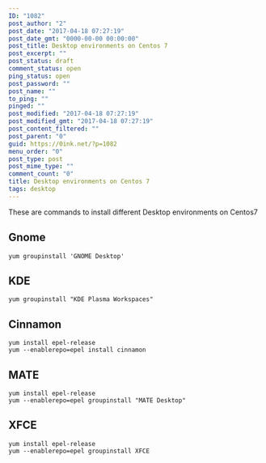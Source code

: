 ```yaml
---
ID: "1082"
post_author: "2"
post_date: "2017-04-18 07:27:19"
post_date_gmt: "0000-00-00 00:00:00"
post_title: Desktop environments on Centos 7
post_excerpt: ""
post_status: draft
comment_status: open
ping_status: open
post_password: ""
post_name: ""
to_ping: ""
pinged: ""
post_modified: "2017-04-18 07:27:19"
post_modified_gmt: "2017-04-18 07:27:19"
post_content_filtered: ""
post_parent: "0"
guid: https://0ink.net/?p=1082
menu_order: "0"
post_type: post
post_mime_type: ""
comment_count: "0"
title: Desktop environments on Centos 7
tags: desktop
---
```


These are commands to install different Desktop environments
on Centos7

## Gnome

    yum groupinstall 'GNOME Desktop'

## KDE

    yum groupinstall "KDE Plasma Workspaces"

## Cinnamon

    yum install epel-release
    yum --enablerepo=epel install cinnamon

## MATE

    yum install epel-release
    yum --enablerepo=epel groupinstall "MATE Desktop"

## XFCE

    yum install epel-release
    yum --enablerepo=epel groupinstall XFCE


